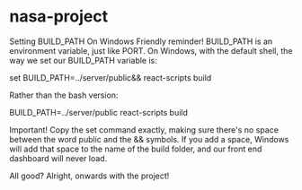 # nasa-project

Setting BUILD_PATH On Windows
Friendly reminder! BUILD_PATH is an environment variable, just like PORT. On Windows, with the default shell, the way we set our BUILD_PATH variable is:

set BUILD_PATH=../server/public&& react-scripts build

Rather than the bash version:

BUILD_PATH=../server/public react-scripts build

Important! Copy the set command exactly, making sure there's no space between the word public and the && symbols. If you add a space, Windows will add that space to the name of the build folder, and our front end dashboard will never load.



All good? Alright, onwards with the project!